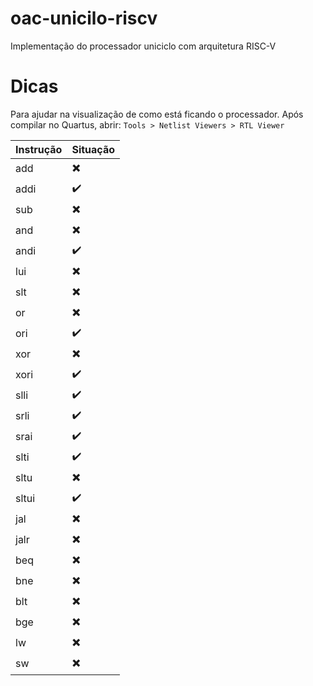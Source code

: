 ﻿# oac-unicilo-riscv
Implementação do processador uniciclo com arquitetura RISC-V

# Dicas
Para ajudar na visualização de como está ficando o processador. Após compilar no Quartus, abrir: 
`Tools > Netlist Viewers > RTL Viewer`

|Instrução|Situação|
|--|--|
|add|:heavy_multiplication_x:|
|addi|:heavy_check_mark:|
|sub|:heavy_multiplication_x:|
|and|:heavy_multiplication_x:|
|andi|:heavy_check_mark:|
|lui|:heavy_multiplication_x:|
|slt|:heavy_multiplication_x:|
|or|:heavy_multiplication_x:|
|ori|:heavy_check_mark:|
|xor|:heavy_multiplication_x:|
|xori|:heavy_check_mark:|
|slli|:heavy_check_mark:|
|srli|:heavy_check_mark:|
|srai|:heavy_check_mark:|
|slti|:heavy_check_mark:|
|sltu|:heavy_multiplication_x:|
|sltui|:heavy_check_mark:|
|jal|:heavy_multiplication_x:|
|jalr|:heavy_multiplication_x:|
|beq|:heavy_multiplication_x:|
|bne|:heavy_multiplication_x:|
|blt|:heavy_multiplication_x:|
|bge|:heavy_multiplication_x:|
|lw|:heavy_multiplication_x:|
|sw|:heavy_multiplication_x:|